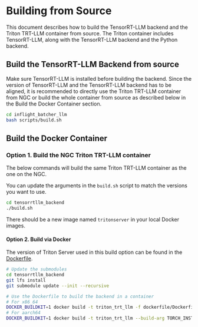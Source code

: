 # Building from Source

This document describes how to build the TensorRT-LLM backend and the Triton
TRT-LLM container from source. The Triton container includes TensorRT-LLM,
along with the TensorRT-LLM backend and the Python backend.

## Build the TensorRT-LLM Backend from source

Make sure TensorRT-LLM is installed before building the backend. Since the
version of TensorRT-LLM and the TensorRT-LLM backend has to be aligned, it is
recommended to directly use the Triton TRT-LLM container from NGC or build the
whole container from source as described below in the Build the Docker Container
section.

```bash
cd inflight_batcher_llm
bash scripts/build.sh
```

## Build the Docker Container

### Option 1. Build the NGC Triton TRT-LLM container

The below commands will build the same Triton TRT-LLM container as the one on the NGC.

You can update the arguments in the `build.sh` script to match the
versions you want to use.

```bash
cd tensorrtllm_backend
./build.sh
```

There should be a new image named `tritonserver` in your local Docker images.

#### Option 2. Build via Docker

The version of Triton Server used in this build option can be found in the
[Dockerfile](./dockerfile/Dockerfile.trt_llm_backend).

```bash
# Update the submodules
cd tensorrtllm_backend
git lfs install
git submodule update --init --recursive

# Use the Dockerfile to build the backend in a container
# For x86_64
DOCKER_BUILDKIT=1 docker build -t triton_trt_llm -f dockerfile/Dockerfile.trt_llm_backend .
# For aarch64
DOCKER_BUILDKIT=1 docker build -t triton_trt_llm --build-arg TORCH_INSTALL_TYPE="src_non_cxx11_abi" -f dockerfile/Dockerfile.trt_llm_backend .
```
